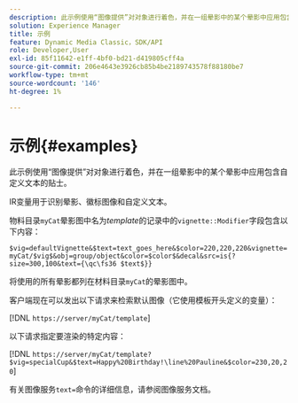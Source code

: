 ```yaml
---
description: 此示例使用“图像提供”对对象进行着色，并在一组晕影中的某个晕影中应用包含自定义文本的贴士。
solution: Experience Manager
title: 示例
feature: Dynamic Media Classic，SDK/API
role: Developer,User
exl-id: 85f11642-e1ff-4bf0-bd21-d419805cff4a
source-git-commit: 206e4643e3926cb85b4be2189743578f88180be7
workflow-type: tm+mt
source-wordcount: '146'
ht-degree: 1%

---
```


# 示例{#examples}

此示例使用“图像提供”对对象进行着色，并在一组晕影中的某个晕影中应用包含自定义文本的贴士。

IR变量用于识别晕影、徽标图像和自定义文本。

物料目录`myCat`晕影图中名为&#x200B;*template*&#x200B;的记录中的`vignette::Modifier`字段包含以下内容：

`$vig=defaultVignette&$text=text_goes_here&$color=220,220,220&vignette=myCat/$vig$&obj=group/object&color=$color$&decal&src=is{?size=300,100&text={\qc\fs36 $text$}}`

将使用的所有晕影都列在材料目录`myCat`的晕影图中。

客户端现在可以发出以下请求来检索默认图像（它使用模板开头定义的变量）：

[!DNL `https://server/myCat/template`]

以下请求指定要渲染的特定内容：

[!DNL `https://server/myCat/template?$vig=specialCup&$text=Happy%20Birthday!\line%20Pauline&$color=230,20,20`]

有关图像服务`text=`命令的详细信息，请参阅图像服务文档。
